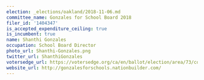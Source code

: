 ```yaml
---
election: _elections/oakland/2018-11-06.md
committee_name: Gonzales for School Board 2018
filer_id: '1404347'
is_accepted_expenditure_ceiling: true
is_incumbent: true
name: Shanthi Gonzales
occupation: School Board Director
photo_url: Shanthi-Gonzales.png
twitter_url: ShanthiGonzales
votersedge_url: https://votersedge.org/ca/en/ballot/election/area/73/contests/contest/17850?&county=alameda%20county&election_authority_id=1
website_url: http://gonzalesforschools.nationbuilder.com/
---
```

